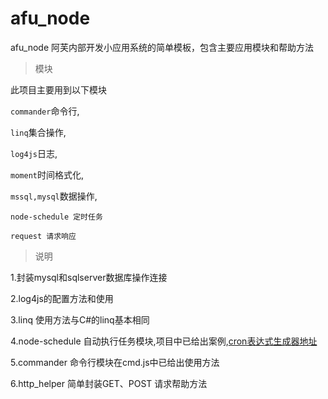 # afu_node
afu_node 阿芙内部开发小应用系统的简单模板，包含主要应用模块和帮助方法

  > 模块
  
  此项目主要用到以下模块
  
  `commander`命令行,
  
  `linq`集合操作,
  
  `log4js`日志,
  
  `moment`时间格式化,
  
  `mssql,mysql`数据操作,
  
  `node-schedule 定时任务`

  `request 请求响应`
  
  > 说明 
  
  1.封装mysql和sqlserver数据库操作连接
  
  2.log4js的配置方法和使用
  
  3.linq 使用方法与C#的linq基本相同
  
  4.node-schedule 自动执行任务模块,项目中已给出案例,[cron表达式生成器地址](http://cron.qqe2.com/)
  
  5.commander 命令行模块在cmd.js中已给出使用方法

  6.http_helper 简单封装GET、POST 请求帮助方法
  
